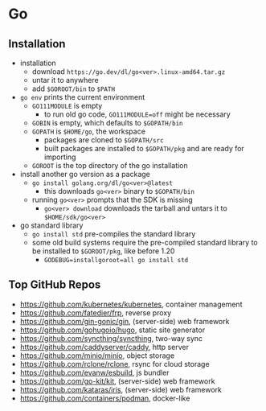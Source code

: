 Go
==

## Installation

- installation
  - download `https://go.dev/dl/go<ver>.linux-amd64.tar.gz`
  - untar it to anywhere
  - add `$GOROOT/bin` to `$PATH`
- `go env` prints the current environment
  - `GO111MODULE` is empty
    - to run old go code, `GO111MODULE=off` might be necessary
  - `GOBIN` is empty, which defaults to `$GOPATH/bin`
  - `GOPATH` is `$HOME/go`, the workspace
    - packages are cloned to `$GOPATH/src`
    - built packages are installed to `$GOPATH/pkg` and are ready for
      importing
  - `GOROOT` is the top directory of the go installation
- install another go version as a package
  - `go install golang.org/dl/go<ver>@latest`
    - this downloads `go<ver>` binary to `$GOPATH/bin`
  - running `go<ver>` prompts that the SDK is missing
    - `go<ver> download` downloads the tarball and untars it to
      `$HOME/sdk/go<ver>`
- go standard library
  - `go install std` pre-compiles the standard library
  - some old build systems require the pre-compiled standard library to be
    installed to `$GOROOT/pkg`, like before 1.20
    - `GODEBUG=installgoroot=all go install std`

## Top GitHub Repos

- <https://github.com/kubernetes/kubernetes>, container management
- <https://github.com/fatedier/frp>, reverse proxy
- <https://github.com/gin-gonic/gin>, (server-side) web framework
- <https://github.com/gohugoio/hugo>, static site generator
- <https://github.com/syncthing/syncthing>, two-way sync
- <https://github.com/caddyserver/caddy>, http server
- <https://github.com/minio/minio>, object storage
- <https://github.com/rclone/rclone>, rsync for cloud storage
- <https://github.com/evanw/esbuild>, js bundler
- <https://github.com/go-kit/kit>, (server-side) web framework
- <https://github.com/kataras/iris>, (server-side) web framework
- <https://github.com/containers/podman>, docker-like

